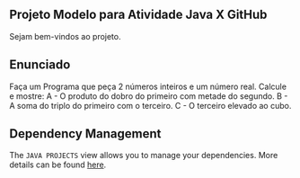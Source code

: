 ## Projeto Modelo para Atividade Java X GitHub

Sejam bem-vindos ao projeto.

## Enunciado

Faça um Programa que peça 2 números inteiros e um número real. Calcule e mostre:
A - O produto do dobro do primeiro com metade do segundo.
B - A soma do triplo do primeiro com o terceiro.
C - O terceiro elevado ao cubo.

## Dependency Management

The `JAVA PROJECTS` view allows you to manage your dependencies. More details can be found [here](https://github.com/microsoft/vscode-java-dependency#manage-dependencies).
